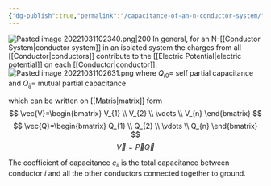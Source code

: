 ```yaml
---
{"dg-publish":true,"permalink":"/capacitance-of-an-n-conductor-system/","tags":["elektromagnetiskfältteori"]}
---
```



![Pasted image 20221031102340.png|200](/img/user/images/Pasted%20image%2020221031102340.png)
In general, for an N-[[Conductor System\|conductor system]] in an isolated system the charges from all [[Conductor\|conductors]] contribute to the [[Electric Potential\|electric potential]] on each [[Conductor\|conductor]]:
![Pasted image 20221031102631.png](/img/user/images/Pasted%20image%2020221031102631.png)
where $Q_{i0} =$ self partial capacitance
and $Q_{ij}=$ mutual partial capacitance

which can be written on [[Matris\|matrix]] form 
$$
\vec{V}=\begin{bmatrix}
V_{1} \\
V_{2} \\
\vdots \\
V_{n}
\end{bmatrix}
$$
$$
\vec{Q}=\begin{bmatrix}
Q_{1} \\
Q_{2} \\
\vdots \\
Q_{n}
\end{bmatrix}
$$
$$
\vec{V}=\vec{P}\vec{Q}
$$

The coefficient of capacitance $c_{ii}$ is the total capacitance between conductor $i$ and all the other conductors connected together to ground.  